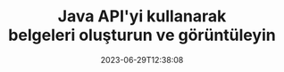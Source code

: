 ---
############################# Static ############################
layout: "landing"
date: 2023-06-29T12:38:08
draft: false

product: "Viewer"
product_tag: "viewer"
platform: "Java"
platform_tag: "java"

############################# Drop-down ############################
supported_platforms:
  items:
    # supported_platforms loop
    - title: ".NET"
      tag: "net"
    # supported_platforms loop
    - title: "Java"
      tag: "java"
    # supported_platforms loop
    - title: "Node.js"
      tag: "nodejs-java" 


############################# Head ############################
head_title: "Java Belge Görüntüleyici API'si, PDF Word Excel Görüntüsü HTML Diyagramını oluşturma"
head_description: "180'den fazla dosya formatını destekleyen çok formatlı belgeleri yerel olarak işleyen, görüntüleyen ve işleyen Java uygulamaları geliştirmek için Belge Görüntüleyici kitaplığı."

############################# Header ############################
title: "Java API'yi kullanarak<br>belgeleri oluşturun ve görüntüleyin"
description: "Çok yönlü yapılandırma seçenekleriyle 180'den fazla belge formatını PDF, HTML ve Görüntüye dönüştürmek için Güçlü Görüntüleyici API'si."
words:
  for: "for"

actions:
  main: "Ücretsiz Maven İndir"
  main_link: "https://releases.groupdocs.com/java/repo/com/groupdocs/groupdocs-viewer/"
  alt: "Lisanslama"
  alt_link: "https://purchase.groupdocs.com/pricing/viewer/java"
  title: "başlamaya hazır mısın?"
  description: "GroupDocs.Viewer özelliklerini ücretsiz deneyin veya lisans isteyin"

release:
  title: "Sürüm {0} yayınlandı"
  notes: "Yenilikleri görün"
  downloads: "İndirilenler"
  link: "https://releases.groupdocs.com/viewer/java/release-notes/latest/"

code:
  title: "PDF dosyalarını Java'da oluşturma"
  more: "Daha fazla örnek"
  more_link: "https://github.com/groupdocs-viewer/GroupDocs.Viewer-for-Java"
  install: |
    <dependencies>
      <dependency>
        <groupId>com.groupdocs</groupId>
        <artifactId>groupdocs-viewer</artifactId>
        <version>{0}</version>
      </dependency>
    </dependencies>

    <repositories>
      <repository>
        <id>repository.groupdocs.com</id>
        <name>GroupDocs Repository</name>
        <url>https://repository.groupdocs.com/repo/</url>
      </repository>
    </repositories>
  content: |
    ```java {style=abap}
    // Örnek Görüntüleyici 
    try (Viewer viewer = new Viewer("resume.pdf"))
    {
        // HTML çıktı seçeneklerini ayarlama  
        HtmlViewOptions viewOptions = 
        HtmlViewOptions.forEmbeddedResources();

        // Gömülü kaynaklarla PDF'yi HTML'ye dönüştürün
        viewer.view(viewOptions);
    }
    ```
############################# Overview ############################
overview:
  enable: true
  title: "Bir bakışta GroupDocs.Viewer"
  description: "Java uygulamalarında belgeleri, slaytları, diyagramları ve diğer birçok belge türünü işlemek, görüntülemek, dönüştürmek için API"
  features:
    # feature loop
    - title: "Belgeleri verimli ve güvenilir bir şekilde görüntüleyin"
      content: "GroupDocs.Viewer API ile, içerik ve belge yapısı bütünlüğünü korurken, esnek ve güçlü seçeneklerle desteklenebilir herhangi bir formattaki belgeleri verimli bir şekilde HTML, JPEG, PNG ve PDF'ye dönüştürebilirsiniz. GroupDocs.Viewer, Windows ve Linux platformlarında çalışır."

    # feature loop
    - title: "En popüler dosya ve belge formatları desteklenir"
      content: "Word, Excel, PDF, PowerPoint, OpenDocument format ailesi, Arşivler, Raster ve Vektör görselleri, e-Kitaplar, programlama dilleri ve işaretlemeler ve şifreli dahil olmak üzere diğer birçok dosya türünü içeren 180'den fazla popüler dosya ve belge formatının görüntülenmesini destekliyoruz Şifre korumalı dosyalar."

    # feature loop
    - title: "Özelleştirilebilir çıktı"
      content: "GroupDocs.Viewer sadece belgenin render edilmesine değil, aynı zamanda belgenin tam olarak nasıl, hangi bölümlerinin veya şimdi render edilmesi gerektiğinin, nasıl render edilmesi gerektiğinin kontrol edilmesine ve render edilen çıktıya farklı dönüşümler uygulanmasına da olanak sağlar."

    # feature loop
    - title: "Bahar çerçevesi için Web kullanıcı arayüzü"
      content: "Spring çerçevesi için projenize birkaç dakika içinde eklenebilecek açık kaynaklı bir UI paketi sunuyoruz. Viewer.UI paketi, Angular tabanlı bir web kullanıcı arayüzü içerir ve bir dizi yararlı API ve veri depolama sağlayıcısı sunar."

############################# Platforms ############################
platforms:
  enable: true
  title: "Platform bağımsızlığı"
  description: "GroupDocs.Viewer for Java aşağıdaki işletim sistemlerini, çerçeveleri ve paket yöneticilerini destekler"
  items:
    # platform loop
    - title: "Amazon"
      image: "amazon"
    # platform loop
    - title: "Docker"
      image: "docker"
    # platform loop
    - title: "Azure"
      image: "azure"
    # platform loop
    - title: "Eclipse"
      image: "eclipse"
    # platform loop
    - title: "IntelliJ"
      image: "intellij"
    # platform loop
    - title: "Windows"
      image: "windows"
    # platform loop
    - title: "Linux"
      image: "linux"
    # platform loop
    - title: "Maven"
      image: "maven"


############################# File formats ############################
formats:
  enable: true
  title: "Desteklenen dosya formatları"
  description: |
    GroupDocs.Viewer for Java, aşağıdaki [dosya formatlarıyla](https://docs.groupdocs.com/viewer/java/supported-document-formats/) yapılan işlemleri destekler.
  groups:
    # group loop
    - color: "green"
      content: |
        ### Microsoft Office, OpenDocument ve metin formatları
        * **Word:** DOC, DOCX, DOCM, DOT, DOTX, DOTM, RTF, TXT
        * **Excel:** XLS, XLSX, XLSM, XLSB, XLTM, XLT, XLTM, XLTX
        * **PowerPoint:** PPT, PPTX, PPS, PPSX, PPSM, POT, POTM, POTX, PPTM        
        * **Project:** MPP, MPT, MPX
        * **Outlook:** MSG, EML, EMLX, PST, OST
        * **OneNote:** ONE
        * **OpenDocument:** ODT, OTT, ODS, ODP, OTP, OTS, ODG
        * **Fixed Page Layout:** PDF, TEX, XPS, OXPS
        * **e-Books:** EPUB, MOBI, DjVu
        * **Delimiter-Separated Values:** CSV, TSV
    # group loop
    - color: "blue"
      content: |
        ### Görseller, Grafikler ve Diyagramlar
        * **Raster görüntüler:** BMP, GIF, JPG, PNG, TIFF, WebP, DNG, DIB, Jpeg2000 family
        * **Windows Icon:** ICO
        * **Scalable Vector Graphics:** SVG, CDR, CMX, IGS, SVGZ        
        * **Adobe Photoshop:** PSD, PSB        
        * **Stereo Lithography (3D Printing):** STL        
        * **Medical Imaging:** DICOM
        * **Plotter Documents:** PLT, HPG
        * **Autodesk Design Web Formats:** DWF, DWG
        * **AutoCAD Drawing:** DWT, IFC, STL, CF2        
      # group loop
    - color: "red"
      content: |
        ### Diğer        
        * **ağ:** HTML, MHT, MHTML, XML
        * **Metafile:** WMF, EMF, CGM, EMZ, WMZ
        * **Visio:** VSD, VDX, VSS, VSSX, VSX, VST, VSTX, VTX, VSDX, VDW, VSTM, VSSM, VSDM
        * **Project:** MPP, MPT, MPX
        * **PostScript:** PS, EPS
        * **Arşivler:** ZIP, TAR, BZ2, GZ, RAR, RAR5
        * **Diğer:** VCF, VCARD, NUMBERS, NSF, OBJ
        * **C/C++/C# Files:** C, CC, C# , CPP, CXX, CS, H, HH, M, MM
        * **Java/JavaScript Files:** JAVA, JS, JSON, PROPERTIES

############################# Features ############################
features:
  enable: true
  title: "GroupDocs.Viewer özellikleri"
  description: "PDF ve Office Belgelerini sorunsuz bir şekilde oluşturun, görüntüleyin ve dönüştürün"

  items:
    # feature loop
    - icon: "viewhtml"
      title: "Belgeleri HTML'de görüntüleme"
      content: "Her türden belgeyi CSS ve SVG ile herhangi bir modern web tarayıcısında görüntülenebilecek bir HTML belgesine dönüştürün."

    # feature loop
    - icon: "rasterize"
      title: "Belgeleri rasterleştirme"
      content: "Desteklenebilir herhangi bir belge formatını, ayarlanabilir görüntü formatı ve sıkıştırma kalitesiyle taramalı görüntüye rasterleştirin."

    # feature loop
    - icon: "sourcecode"
      title: "Programlama kodlarını işleyin ve vurgulayın"
      content: "Sözdizimlerini ayrıştırma ve vurgulama özelliğiyle tüm popüler programlama, komut dosyası yazma ve işaretleme dillerini destekler."

    # feature loop
    - icon: "convertpdf"
      title: "PDF'ye dönüştür"
      content: "Desteklenebilir herhangi bir formattaki belge, ayarlanabilir seçeneklerle kolayca dönüştürülebilir ve PDF'ye kaydedilebilir."

    # feature loop
    - icon: "transform"
      title: "Dönüşümleri uygula"
      content: "Çıktı belgesi, oluşturma sırasında dönüştürülebilir; sayfalar döndürülebilir ve/veya yeniden düzenlenebilir ve bunların üzerine metin filigranı yerleştirilebilir."

    # feature loop
    - icon: "adjustment"
      title: "HTML çıktı ayarı"
      content: "GroupDocs.Viewer tarafından oluşturulan çıktı HTML belgeleri çok hassas bir şekilde ayarlanabilir: harici veya gömülü kaynaklar, geri aramalar vb. ile akışa veya dosyaya kaydedilmesine izin verilir."

    # feature loop
    - icon: "complex"
      title: "Karmaşık belge yapılarının desteklenmesi"
      content: "GroupDocs.Viewer yalnızca tek belgeleri değil, aynı zamanda ekleri olan e-posta mesajları, klasörler içindeki dahili dosyalara sahip ZIP arşivleri, çok sayfalı TIFF görüntüleri vb. gibi dahili olarak bir liste veya belgelerin hiyerarşik yapısını içeren dosyaları da destekler."

    # feature loop
    - icon: "optimization"
      title: "Optimizasyon seçenekleri"
      content: "GroupDocs.Viewer, belgelerin önbelleğe alınmış sürümlerini kullanarak yükleme süresini kısaltabilen ayarlanabilir bir önbellek alt sistemi içerir. Ayrıca, farklı formatlar için bir dizi farklı seçenek, genel performansı optimize etmek için belgelerin bazı gereksiz bölümlerini veya yönlerini (yazı tipleri, gizli çalışma sayfaları, e-posta ekleri) oluşturmanın dışında bırakmanıza olanak tanır"

    # feature loop
    - icon: "passwordprotected"
      title: "Parola korumalı belgelerin desteği"
      content: "GroupDocs.Viewer, yükleme seçeneklerinde bir parola belirleyerek PDF, Kelime İşleme, Elektronik Tablo, Sunum ve diğerleri gibi farklı türlerdeki şifrelenmiş belgeleri açmanıza olanak tanır."

############################# Code samples ############################
code_samples:
  enable: true
  title: "Kod örnekleri"
  description: "Java işlemleri için tipik GroupDocs.Viewer'ın bazı kullanım durumları"
  items:
    # code sample loop
    - title: "DOCX'i HTML'ye dönüştür"
      content: |
        [HtmlViewOptions](https://reference.groupdocs.com/viewer/java/com.groupdocs.viewer.options/htmlviewoptions/) sınıfı özellikleri, dönüştürme sürecini kontrol etmenize olanak tanır; bununla ilgili daha fazla bilgiyi [burada](https://docs.groupdocs.com/viewer/java/rendering-to-html/). Örneğin, tüm harici kaynakları çıktı HTML dosyasına gömebilir, çıktı dosyasını küçültebilir ve yazdırma için optimize edebilirsiniz.
        {{< landing/code title="Java">}}
        ```java {style=abap}
        import com.groupdocs.viewer.Viewer;
        import com.groupdocs.viewer.options.HtmlViewOptions;

        // Örnek Görüntüleyici
        try (Viewer viewer = new Viewer("resume.docx"))
        {
            // Çıktı HTML seçeneklerini ayarlama
            HtmlViewOptions options = 
            HtmlViewOptions.forEmbeddedResources();

            // Gömülü kaynaklarla DOCX'i HTML'ye dönüştürün
            viewer.view(options);
        }
        ```
        {{< /landing/code >}}
    # code sample loop
    - title: "PPTX'i PDF'ye aktar"
      content: |
        Bir [PdfViewOptions](https://reference.groupdocs.com/viewer/java/com.groupdocs.viewer.options/pdfviewoptions/) sınıf örneği oluşturun ve bunu [Viewer.View](https://reference.php) öğesine aktarın. PowerPoint PPTX dosyasını PDF'ye dönüştürmek için yöntem. PdfViewOptions sınıfının özellikleri, dönüştürme sürecini kontrol etmenize olanak tanır. Örneğin, çıktı PDF dosyasını koruyabilir, sayfalarını yeniden sıralayabilir ve belge görüntülerinin kalitesini belirleyebilirsiniz. Ayrıntılar için [aşağıdaki belgeler bölümüne](https://docs.groupdocs.com/viewer/java/rendering-to-pdf/) bakın.
        {{< landing/code title="Java">}}
        ```java {style=abap}   
        import com.groupdocs.viewer.Viewer;
        import com.groupdocs.viewer.options.PdfViewOptions;

        // Örnek Görüntüleyici
        try (Viewer viewer = new Viewer("presentation.pptx"))
        {            
            // Çıktı PDF seçeneklerini ayarlama
            PdfViewOptions viewOptions = new PdfViewOptions();

            // PPTX'i PDF'ye aktar
            viewer.view(viewOptions);
        }
        ```
        {{< /landing/code >}}
############################# Reviews ############################
# reviews:
# enable: true
# title: "GroupDocs ürün incelemeleri"
# description: "Sadece bizim sözümüze güvenmeyin. Diğer geliştiricilerin API'lerimiz hakkında neler söylediğini görün"

# items:
#   # review loop
#   - title: "GroupDocs.Viewer"
#     content: "Mükemmel servis ve mükemmel ürünler. GroupDocs.Viewer for .NET uygulama sürecinde son derece yardımsever ve duyarlı davrandılar, onları yeterince tavsiye edemem."
#     author: "Martin Lasarga"
#     company: "Product Manager at Axentria ECM by G.S.I."

#   # review loop
#   - title: "GroupDocs.Viewer"
#     content: "GroupDocs.Viewer for .NET'i projede uygulayıp kullandıktan sonra çok iyi çalışıyor gibi görünüyor. Çok sayıda belgeyle test ettim ve şu ana kadar her şey yolunda. Yaptığım her şey güzel bir şekilde işleniyor ve bir PDF görüntüleyicide veya MS Word'de olduğu kadar iyi görünüyor."
#     author: "Mats Oustad"
#     company: "Senior Consultant/Partner at Novanet AS"
---